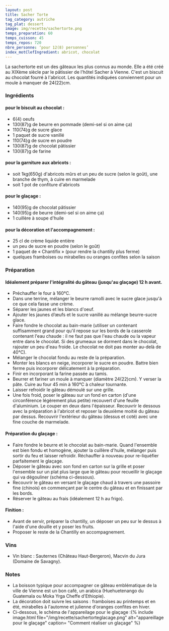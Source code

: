 ```yaml
---
layout: post
title: Sacher Torte
tag_category: autriche
tag_plat: dessert
image: img/recette/sachertorte.png
temps_preparation: 60
temps_cuisson: 45
temps_repos: 720
nbre_personne: ‘pour 12(8) personnes’
index_motClefIngredient: abricot, chocolat
---
```

La sachertorte est un des gâteaux les plus connus au monde. Elle a été créé au XIXème siècle par le pâtissier de l'hôtel Sacher à Vienne. C'est un biscuit au chocolat fourré à l'abricot. Les quantités indiquées conviennent pour un moule à manquer de 24(22)cm.

### Ingrédients

#### pour le biscuit au chocolat :
* 6(4) oeufs
* 130(87)g de beurre en pommade (demi-sel si on aime ça)
* 110(74)g de sucre glace
* 1 paquet de sucre vanillé
* 110(74)g de sucre en poudre
* 130(87)g de chocolat pâtissier
* 130(87)g de farine

#### pour la garniture aux abricots :
* soit 1kg(650g) d'abricots mûrs et un peu de sucre (selon le goût), une branche de thym, à cuire en marmelade
* soit 1 pot de confiture d'abricots

#### pour le glaçage :
* 140(95)g de chocolat pâtissier
* 140(95)g de beurre (demi-sel si on aime ça)
* 1 cuillère à soupe d'huile

#### pour la décoration et l'accompagnement :
* 25 cl de crème liquide entière
* un peu de sucre en poudre (selon le goût)
* 1 paquet de « Chantifix » (pour rendre la chantilly plus ferme)
* quelques framboises ou mirabelles ou oranges confites selon la saison


### Préparation

#### Idéalement préparer l'intégralité du gâteau (jusqu'au glaçage) 12 h avant.

* Préchauffer le four à 160°C.
* Dans une terrine, mélanger le beurre ramolli avec le sucre glace jusqu'à ce que cela fasse une crème.
* Séparer les jaunes et les blancs d'oeuf.
* Ajouter les jaunes d’œufs et le sucre vanillé au mélange beurre-sucre glace.
* Faire fondre le chocolat au bain-marie (utiliser un contenant suffisamment grand pour qu'il repose sur les bords de la casserole contenant l'eau chaude : il ne faut pas que l'eau chaude ou la vapeur entre dans le chocolat. Si des grumeaux se dorment dans le chocolat, rajouter un peu d'eau froide. Le chocolat ne doit pas monter au-delà de 40°C).
* Mélanger le chocolat fondu au reste de la préparation.
* Monter les blancs en neige, incorporer le sucre en poudre. Battre bien ferme puis incorporer délicatement à la préparation.
* Finir en incorporant la farine passée au tamis.
* Beurrer et fariner un moule à manquer (diamètre 24(22)cm). Y verser la pâte. Cuire au four 45 min à 160°C à chaleur tournante.
* Laisser refroidir le gâteau démoulé sur une grille.
* Une fois froid, poser le gâteau sur un fond en carton (d'une circonférence légèrement plus petite) recouvert d'une feuille d'aluminium. Le couper en deux dans l'épaisseur. Recouvrir le dessous avec la préparation à l'abricot et reposer la deuxième moitié du gâteau par dessus. Recouvrir l'extérieur du gâteau (dessus et coté) avec une fine couche de marmelade.

#### Préparation du glaçage :

* Faire fondre le beurre et le chocolat au bain-marie. Quand l'ensemble est bien fondu et homogène, ajouter la cuillère d'huile, mélanger puis sortir du feu et laisser refroidir. Réchauffer à nouveau pour re-liquéfier parfaitement le glaçage.
* Déposer le gâteau avec son fond en carton sur la grille et poser l'ensemble sur un plat plus large que le gâteau pour recueillir le glaçage qui va dégouliner (schéma ci-dessous).
* Recouvrir le gâteau en versant le glaçage chaud à travers une passoire fine (chinois) en commençant par le centre du gâteau et en finissant par les bords.
* Réserver le gâteau au frais (idéalement 12 h au frigo).

#### Finition :

* Avant de servir, préparer la chantilly, un déposer un peu sur le dessus à l'aide d'une douille et y poser les fruits.
* Proposer le reste de la Chantilly en accompagnement.


### Vins
* Vin blanc : Sauternes (Château Haut-Bergeron), Macvin du Jura (Domaine de Savagny).

### Notes
*  La boisson typique pour accompagner ce gâteau emblématique de la ville de Vienne est un bon café, un arabica (Huehuetenango du Guatemala ou Moka Yrga Cheffe d'Ethiopie).
* La décoration doit suivre les saisons : framboises au printemps et en été, mirabelles à l'automne et julienne d'oranges confites en hiver.
* Ci-dessous, le schéma de l'appareilage pour le glaçage :{% include image.html file="/img/recette/sachertorteglacage.png" alt="appareillage pour le glaçage" caption= "Comment réaliser un glaçage" %}

